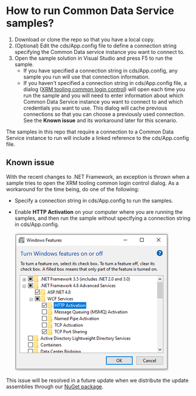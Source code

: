 # How to run Common Data Service samples?

1. Download or clone the repo so that you have a local copy.
1. (Optional) Edit the cds/App.config file to define a connection string specifying the Common Data service instance you want to connect to.
2. Open the sample solution in Visual Studio and press F5 to run the sample.
    - If you have specified a connection string in cds/App.config, any sample you run will use that connection information.
    - If you haven't specified a connection string in cds/App.config file, a dialog ([XRM tooling common login control](https://docs.microsoft.com/powerapps/developer/common-data-service/xrm-tooling/use-xrm-tooling-common-login-control-client-applications)) will open each time you run the sample and you will need to enter information about which Common Data Service instance you want to connect to and which credentials you want to use. This dialog will cache previous connections so that you can choose a previously used connection. See the **Known issue** and its workaround later for this scenario.

The samples in this repo that require a connection to a Common Data Service instance to run will include a linked reference to the cds/App.config file.
    
## Known issue 

With the recent changes to .NET Framework, an exception is thrown when a sample tries to open the XRM tooling common login control dialog. As a workaround for the time being, do one of the following:
- Specify a connection string in cds/App.config to run the samples.
- Enable **HTTP Activation** on your computer where you are running the samples, and then run the sample without specifying a connection string in cds/App.config.
    
    ![](media/http-activation.png "Enable HTTP Activation")
    
This issue will be resolved in a future update when we distribute the update assemblies through our [NuGet package](https://www.nuget.org/packages/Microsoft.CrmSdk.XrmTooling.WpfControls/). 




